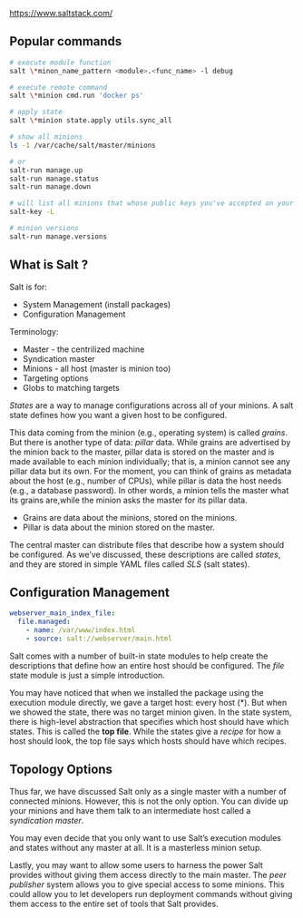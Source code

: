 https://www.saltstack.com/

## Popular commands

```bash
# execute module function
salt \*minon_name_pattern <module>.<func_name> -l debug

# execute remote command
salt \*minion cmd.run 'docker ps'

# apply state
salt \*minion state.apply utils.sync_all

# show all minions
ls -1 /var/cache/salt/master/minions

# or
salt-run manage.up
salt-run manage.status
salt-run manage.down

# will list all minions that whose public keys you've accepted on your master.
salt-key -L

# minion versions
salt-run manage.versions
```

## What is Salt ?

Salt is for:
* System Management (install packages)
* Configuration Management

Terminology:
* Master - the centrilized machine
* Syndication master
* Minions - all host (master is minion too)
* Targeting options
* Globs to matching targets

_States_ are a way to manage configurations across all of your minions. A salt state defines how you want a given host to be configured.

This data coming from the minion (e.g., operating system) is called _grains_. But there is another type of data: _pillar_ data. While grains are advertised by the minion back to the master, pillar data is stored on the master and is made available to each minion individually; that is, a minion cannot see any pillar data but its own. For the moment, you can think of grains as metadata about the host (e.g., number of CPUs), while pillar is data the host needs (e.g., a database password). In other words, a minion tells the master what its grains are,while the minion asks the master for its pillar data.

- Grains are data about the minions, stored on the minions.
- Pillar is data about the minion stored on the master.


The central master can distribute files that describe how a system should be configured. As we’ve discussed, these descriptions are called _states_, and they are stored in simple YAML files called _SLS_ (salt states).

## Configuration Management

```yaml
webserver_main_index_file:
  file.managed:
    - name: /var/www/index.html
    - source: salt://webserver/main.html
```

Salt comes with a number of built-in state modules to help create the descriptions that define how an entire host should be configured. The _file_ state module is just a simple introduction.

You may have noticed that when we installed the package using the execution module directly, we gave a target host: every host (*). But when we showed the state, there was no target minion given. In the state system, there is high-level abstraction that specifies which host should have which states. This is called the **top file**. While the states give a _recipe_ for how a host should look, the top file says which hosts should have which recipes.

## Topology Options

Thus far, we have discussed Salt only as a single master with a number of connected minions. However, this is not the only option. You can divide up your minions and have them talk to an intermediate host called a _syndication master_.

You may even decide that you only want to use Salt’s execution modules and states without any master at all. It is a masterless minion setup.

Lastly, you may want to allow some users to harness the power Salt provides without giving them access directly to the main master. The _peer publisher_ system allows you to give special access to some minions. This could allow you to let developers run deployment commands without giving them access to the entire set of tools that Salt provides.